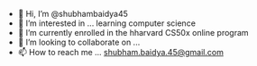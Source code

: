 - 👋 Hi, I’m @shubhambaidya45
- 👀 I’m interested in ... learning computer  science
- 🌱 I’m currently enrolled in the hharvard CS50x online program
- 💞️ I’m looking to collaborate on ...
- 📫 How to reach me ... shubham.baidya.45@gmail.com

<!---
shubhambaidya45/shubhambaidya45 is a ✨ special ✨ repository because its `README.md` (this file) appears on your GitHub profile.
You can click the Preview link to take a look at your changes.
--->
